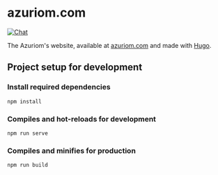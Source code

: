 # azuriom.com

[![Chat](https://img.shields.io/discord/625774284823986183?color=5865f2&label=Discord&logo=discord&logoColor=fff&style=flat-square)](https://azuriom.com/discord)

The Azuriom's website, available at [azuriom.com](https://azuriom.com) and made with [Hugo](https://gohugo.io/).

## Project setup for development

### Install required dependencies
```
npm install
```

### Compiles and hot-reloads for development
```
npm run serve
```

### Compiles and minifies for production
```
npm run build
```
